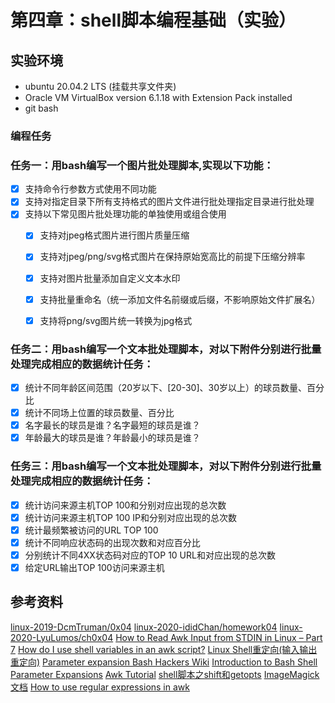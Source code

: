 # 第四章：shell脚本编程基础（实验）

## 实验环境
* ubuntu 20.04.2 LTS (挂载共享文件夹)
* Oracle VM VirtualBox version 6.1.18 with Extension Pack installed
* git bash

### 编程任务

### 任务一：用bash编写一个图片批处理脚本,实现以下功能：
- [x] 支持命令行参数方式使用不同功能
- [x] 支持对指定目录下所有支持格式的图片文件进行批处理指定目录进行批处理
- [x] 支持以下常见图片批处理功能的单独使用或组合使用
  - [x] 支持对jpeg格式图片进行图片质量压缩
  - [x] 支持对jpeg/png/svg格式图片在保持原始宽高比的前提下压缩分辨率
  - [x] 支持对图片批量添加自定义文本水印
  - [x] 支持批量重命名（统一添加文件名前缀或后缀，不影响原始文件扩展名）
  - [x] 支持将png/svg图片统一转换为jpg格式



### 任务二：用bash编写一个文本批处理脚本，对以下附件分别进行批量处理完成相应的数据统计任务：
- [x] 统计不同年龄区间范围（20岁以下、[20-30]、30岁以上）的球员数量、百分比
- [x] 统计不同场上位置的球员数量、百分比
- [x] 名字最长的球员是谁？名字最短的球员是谁？
- [x] 年龄最大的球员是谁？年龄最小的球员是谁？

### 任务三：用bash编写一个文本批处理脚本，对以下附件分别进行批量处理完成相应的数据统计任务：
- [x] 统计访问来源主机TOP 100和分别对应出现的总次数
- [x] 统计访问来源主机TOP 100 IP和分别对应出现的总次数
- [x] 统计最频繁被访问的URL TOP 100
- [x] 统计不同响应状态码的出现次数和对应百分比
- [x] 分别统计不同4XX状态码对应的TOP 10 URL和对应出现的总次数
- [x] 给定URL输出TOP 100访问来源主机

## 参考资料
[linux-2019-DcmTruman/0x04](https://github.com/CUCCS/linux-2019-DcmTruman/tree/0x04/0x04)
[linux-2020-ididChan/homework04](https://github.com/CUCCS/linux-2020-ididChan/tree/homework04/homework04)
[linux-2020-LyuLumos/ch0x04](https://github.com/CUCCS/linux-2020-LyuLumos/tree/ch0x04/ch0x04)
[How to Read Awk Input from STDIN in Linux – Part 7](https://www.tecmint.com/read-awk-input-from-stdin-in-linux/)
[How do I use shell variables in an awk script?](https://stackoverflow.com/questions/19075671/how-do-i-use-shell-variables-in-an-awk-script)
[Linux Shell重定向(输入输出重定向)](http://c.biancheng.net/view/942.html)
[Parameter expansion Bash Hackers Wiki](https://wiki.bash-hackers.org/syntax/pe)
[Introduction to Bash Shell Parameter Expansions](https://linuxconfig.org/introduction-to-bash-shell-parameter-expansions)
[Awk Tutorial](https://www.tutorialspoint.com/awk/index.htm)
[shell脚本之shift和getopts](http://www.361way.com/shell-shift-getopts/4973.html)
[ImageMagick 文档](https://imagemagick.org/script/command-line-options.php#quality)
[How to use regular expressions in awk](https://opensource.com/article/19/11/how-regular-expressions-awk)